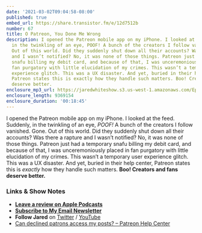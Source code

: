 ```yaml
---
date: '2021-03-02T09:04:58-08:00'
published: true
embed_url: https://share.transistor.fm/e/12d7512b
number: 67
title: O Patreon, You Done Me Wrong
description: I opened the Patreon mobile app on my iPhone. I looked at the feed. Suddenly,
  in the twinkling of an eye, POOF! A bunch of the creators I follow vanished. Gone.
  Out of this world. Did they suddenly shut down all their accounts? Was there a rapture
  and I wasn’t notified? No, it was none of those things. Patreon just had a temporary
  snafu billing my debit card, and because of that, I was unceremoniously placed in
  fan purgatory with little elucidation of my crimes. This wasn’t a temporary user
  experience glitch. This was a UX disaster. And yet, buried in their help center,
  Patreon states this is exactly how they handle such matters. Boo! Creators and fans
  deserve better.
enclosure_mp3_url: https://jaredwhiteshow.s3.us-west-1.amazonaws.com/Episode%2067%20-%20O%20Patreon%20You%20Done%20Me%20Wrong.mp3
enclosure_length: 9369154
enclosure_duration: '00:18:45'
---
```


I opened the Patreon mobile app on my iPhone. I looked at the feed. Suddenly, in the twinkling of an eye, *POOF!* A bunch of the creators I follow vanished. Gone. Out of this world. Did they suddenly shut down all their accounts? Was there a rapture and I wasn’t notified? No, it was none of those things. Patreon just had a temporary snafu billing my debit card, and because of that, I was unceremoniously placed in fan purgatory with little elucidation of my crimes. This wasn’t a temporary user experience glitch. This was a UX disaster. And yet, buried in their help center, Patreon states this is *exactly* how they handle such matters. **Boo! Creators and fans deserve better.**

### Links & Show Notes

* **[Leave a review on Apple Podcasts](https://podcasts.apple.com/us/podcast/fresh-fusion/id1387528457)**
* **[Subscribe to My Email Newsletter](https://jaredwhite.com/newsletters)**
* **Follow Jared** on [Twitter](https://twitter.com/jaredcwhite) / [YouTube](https://www.youtube.com/channel/UCx90UL8AZfxSbBbFQ7L2t5w)
* [Can declined patrons access my posts? – Patreon Help Center](https://support.patreon.com/hc/en-us/articles/206259126-Can-declined-patrons-access-my-posts-)

